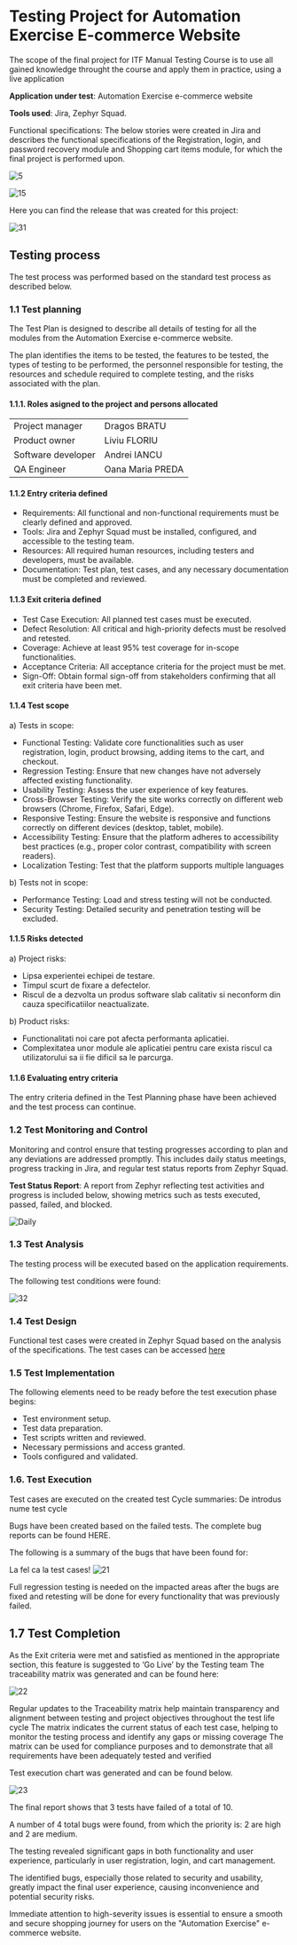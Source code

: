 # Testing Project for **Automation Exercise** E-commerce Website

The scope of the final project for ITF Manual Testing Course is to use all gained knowledge throught the course and apply them in practice, using a live application

**Application under test**: Automation Exercise e-commerce website

**Tools used**: Jira, Zephyr Squad.

Functional specifications:
The below stories were created in Jira and describes the functional specifications of the Registration, login, and password recovery module and Shopping cart items module, for which the final project is performed upon.

![5](https://github.com/user-attachments/assets/1104440b-bb85-4889-9493-326ed525d7f3)

![15](https://github.com/user-attachments/assets/480ddce1-022e-49af-96a8-0010d4b2ea1a)



Here you can find the release that was created for this project:

![31](https://github.com/user-attachments/assets/2c2626f5-1f64-4643-8481-3230ec7c4afd)

## Testing process
The test process was performed based on the standard test process as described below.

### 1.1 Test planning
The Test Plan is designed to describe all details of testing for all the modules from the Automation Exercise e-commerce website.

The plan identifies the items to be tested, the features to be tested, the types of testing to be performed, the personnel responsible for testing, the resources and schedule required to complete testing, and the risks associated with the plan. 

#### 1.1.1. Roles asigned to the project and persons allocated

<table> <tr> <td> Project manager </td> <td> Dragos BRATU </td></tr>
<tr> <td>Product owner </td> <td> Liviu FLORIU </td> </tr>
<tr> <td>Software developer </td> <td> Andrei IANCU </td> </tr>
<tr> <td>QA Engineer </td> <td> Oana Maria PREDA </td> </tr> </table> 

#### 1.1.2 Entry criteria defined

- Requirements: All functional and non-functional requirements must be clearly defined and approved.
- Tools: Jira and Zephyr Squad must be installed, configured, and accessible to the testing team.
- Resources: All required human resources, including testers and developers, must be available.
- Documentation: Test plan, test cases, and any necessary documentation must be completed and reviewed.

#### 1.1.3 Exit criteria defined

- Test Case Execution: All planned test cases must be executed.
- Defect Resolution: All critical and high-priority defects must be resolved and retested.
- Coverage: Achieve at least 95% test coverage for in-scope functionalities.
- Acceptance Criteria: All acceptance criteria for the project must be met.
- Sign-Off: Obtain formal sign-off from stakeholders confirming that all exit criteria have been met.

#### 1.1.4 Test scope
a) Tests in scope:

- Functional Testing: Validate core functionalities such as user registration, login, product browsing, adding items to the cart, and checkout.
- Regression Testing: Ensure that new changes have not adversely affected existing functionality.
- Usability Testing: Assess the user experience of key features.
- Cross-Browser Testing: Verify the site works correctly on different web browsers (Chrome, Firefox, Safari, Edge).
- Responsive Testing: Ensure the website is responsive and functions correctly on different devices (desktop, tablet, mobile).
- Accessibility Testing: Ensure that the platform adheres to accessibility best practices (e.g., proper color contrast, compatibility with screen readers).
- Localization Testing: Test that the platform supports multiple languages

b) Tests not in scope:

- Performance Testing: Load and stress testing will not be conducted.
- Security Testing: Detailed security and penetration testing will be excluded.

#### 1.1.5 Risks detected
a) Project risks:

- Lipsa experientei echipei de testare.
- Timpul scurt de fixare a defectelor.
- Riscul de a dezvolta un produs software slab calitativ si neconform din cauza specificatiilor neactualizate.

b) Product risks:

- Functionalitati noi care pot afecta performanta aplicatiei.
- Complexitatea unor module ale aplicatiei pentru care exista riscul ca utilizatorului sa ii fie dificil sa le parcurga.

#### 1.1.6 Evaluating entry criteria

The entry criteria defined in the Test Planning phase have been achieved and the test process can continue.

### 1.2 Test Monitoring and Control

Monitoring and control ensure that testing progresses according to plan and any deviations are addressed promptly. This includes daily status meetings, progress tracking in Jira, and regular test status reports from Zephyr Squad.

**Test Status Report**: A report from Zephyr reflecting test activities and progress is included below, showing metrics such as tests executed, passed, failed, and blocked.

![Daily](https://github.com/user-attachments/assets/793fbe6d-7758-4427-9f60-0f9af0b5e8d5)

### 1.3 Test Analysis
The testing process will be executed based on the application requirements. 

The following test conditions were found:

![32](https://github.com/user-attachments/assets/bec62334-9278-4364-8558-7bf34ab6b092)

### 1.4 Test Design
Functional test cases were created in Zephyr Squad based on the analysis of the specifications. The test cases can be accessed [here](https://github.com/AnaoMaria/Repo1/blob/main/ZFJ-Cycles-11-15-2024.csv)

### 1.5 Test Implementation
The following elements need to be ready before the test execution phase begins:

- Test environment setup.
- Test data preparation.
- Test scripts written and reviewed.
- Necessary permissions and access granted.
- Tools configured and validated.

### 1.6. Test Execution
Test cases are executed on the created test Cycle summaries: De introdus nume test cycle

Bugs have been created based on the failed tests. The complete bug reports can be found HERE.

The following is a summary of the bugs that have been found for:

La fel ca la test cases! ![21](https://github.com/user-attachments/assets/448197fc-3255-4f17-855c-bb6f94e24d48)

Full regression testing is needed on the impacted areas after the bugs are fixed and retesting will be done for every functionality that was previously failed.

## 1.7 Test Completion
As the Exit criteria were met and satisfied as mentioned in the appropriate section, this feature is suggested to ‘Go Live’ by the Testing team
The traceability matrix was generated and can be found here: 

![22](https://github.com/user-attachments/assets/d30ce57d-9a48-4abc-a5c2-1b72bb60bb81)

Regular updates to the Traceability matrix help maintain transparency and alignment between testing and project objectives throughout the test life cycle
The matrix indicates the current status of each test case, helping to monitor the testing process and identify any gaps or missing coverage
The matrix can be used for compliance purposes and to demonstrate that all requirements have been adequately tested and verified

Test execution chart was generated and can be found below.

![23](https://github.com/user-attachments/assets/1f2960cc-43e5-4fd9-93cf-ac18a17085ec)

The final report shows that 3 tests have failed of a total of 10.

A number of 4 total bugs were found, from which the priority is: 2 are high and 2 are medium.

The testing revealed significant gaps in both functionality and user experience, particularly in user registration, login, and cart management.

The identified bugs, especially those related to security and usability, greatly impact the final user experience, causing inconvenience and potential security risks.

Immediate attention to high-severity issues is essential to ensure a smooth and secure shopping journey for users on the "Automation Exercise" e-commerce website.
